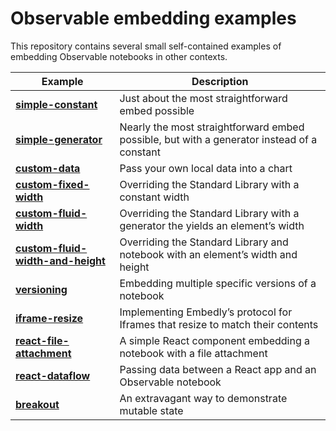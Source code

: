 # Observable embedding examples

This repository contains several small self-contained examples of embedding Observable notebooks in other contexts.

| Example | Description | 
|---|---|
| [**simple-constant**](https://observablehq.github.io/examples/simple-constant) | Just about the most straightforward embed possible |
| [**simple-generator**](https://observablehq.github.io/examples/simple-generator) | Nearly the most straightforward embed possible, but with a generator instead of a constant |
| [**custom-data**](https://observablehq.github.io/examples/custom-data) | Pass your own local data into a chart |
| [**custom-fixed-width**](https://observablehq.github.io/examples/custom-fixed-width) | Overriding the Standard Library with a constant width |
| [**custom-fluid-width**](https://observablehq.github.io/examples/custom-fluid-width) | Overriding the Standard Library with a generator the yields an element’s width |
| [**custom-fluid-width-and-height**](https://observablehq.github.io/examples/custom-fluid-width-and-height) | Overriding the Standard Library and notebook with an element’s width and height |
| [**versioning**](https://observablehq.github.io/examples/versioning) | Embedding multiple specific versions of a notebook |
| [**iframe-resize**](https://observablehq.github.io/examples/iframe-resize) | Implementing Embedly’s protocol for Iframes that resize to match their contents |
| [**react-file-attachment**](https://observablehq.github.io/examples/react-file-attachment) | A simple React component embedding a notebook with a file attachment |
| [**react-dataflow**](https://observablehq.github.io/examples/react-dataflow) | Passing data between a React app and an Observable notebook |
| [**breakout**](https://observablehq.github.io/examples/breakout) | An extravagant way to demonstrate mutable state |
